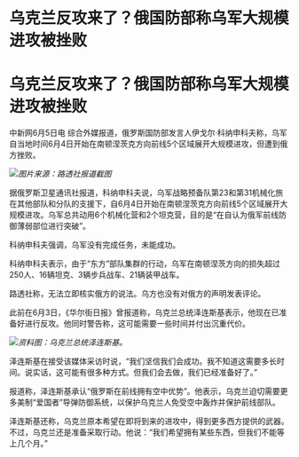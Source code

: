 # 乌克兰反攻来了？俄国防部称乌军大规模进攻被挫败

# 乌克兰反攻来了？俄国防部称乌军大规模进攻被挫败

中新网6月5日电
综合外媒报道，俄罗斯国防部发言人伊戈尔·科纳申科夫称，乌军自当地时间6月4日开始在南顿涅茨克方向前线5个区域展开大规模进攻，但遭到俄方挫败。

![](https://inews.gtimg.com/om_bt/OvOz3fX2SWPVUAVRlTme1umRcYGOmyt4TUMEqb6rK858QAA/1000)_图片来源：路透社报道截图_

据俄罗斯卫星通讯社报道，科纳申科夫说，乌军战略预备队第23和第31机械化旅在其他部队和分队的支援下，自6月4日开始在南顿涅茨克方向前线5个区域展开大规模进攻。乌军总共动用6个机械化营和2个坦克营，目的是“在自认为俄军前线防御薄弱部位进行突破”。

科纳申科夫强调，乌军没有完成任务，未能成功。

科纳申科夫表示，由于“东方”部队集群的行动，乌军在南顿涅茨方向的损失超过250人、16辆坦克、3辆步兵战车、21辆装甲战车。

路透社称，无法立即核实俄方的说法。乌方也没有对俄方的声明发表评论。

此前在6月3日，《华尔街日报》曾报道称，乌克兰总统泽连斯基表示，他现在已准备好进行反攻。他同时警告称，这可能需要一些时间并付出沉重代价。

![](https://inews.gtimg.com/om_bt/OVjPw6MXMZ6gxsjQGKv3GlU8y6H2-OqInvejPuCn4RRfQAA/1000)_资料图：乌克兰总统泽连斯基。_

泽连斯基在接受该媒体采访时说，“我们坚信我们会成功。我不知道这需要多长时间。说实话，这可能有很多种方式。但我们会去做，我们已经准备好了。”

报道称，泽连斯基承认“俄罗斯在前线拥有空中优势”。他表示，乌克兰迫切需要更多美制“爱国者”导弹防御系统，以保护乌克兰人免受空中轰炸并保护前线部队。

泽连斯基还称，乌克兰原本希望在即将到来的进攻中，得到更多西方提供的武器。不过，乌克兰还是准备采取行动。他说：“我们希望拥有某些东西，但我们不能等上几个月。”

